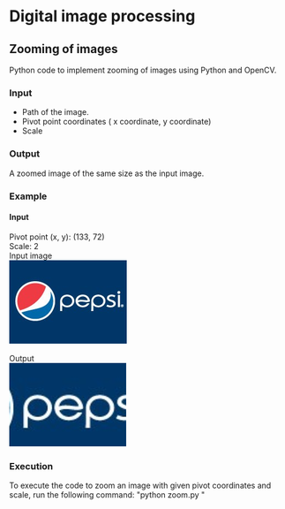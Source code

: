 # Digital image processing

## Zooming of images
Python code to implement zooming of images using Python and OpenCV.

### Input
* Path of the image.
* Pivot point coordinates ( x coordinate, y coordinate)
* Scale 

 ### Output
 A  zoomed image of the same size as the input image.
 
 ### Example
 #### Input
 Pivot point (x, y): (133, 72)  <br />
 Scale: 2   <br />
 Input image <br />
 ![Input](./results/original.png)  <br />
 
 Output  <br />
 ![Output](./results/zoom.png)
 
 ### Execution
 To execute the code to zoom an image with given pivot coordinates and scale, run the following command:
 "python zoom.py <parameter1> <parameter2> <parameter3> <parameter4>"
